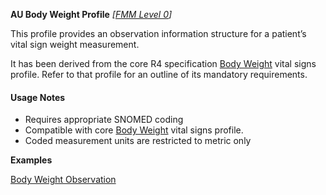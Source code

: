 **AU Body Weight Profile** *[[FMM Level 0](guidance.html)]*

This profile provides an observation information structure for a patient’s vital sign weight measurement.

It has been derived from the core R4 specification [Body Weight](http://hl7.org/fhir/StructureDefinition/bodyweight) vital signs profile. 
Refer to that profile for an outline of its mandatory requirements.


#### Usage Notes
* Requires appropriate SNOMED coding
* Compatible with core [Body Weight](http://hl7.org/fhir/StructureDefinition/bodyweight) vital signs profile.
* Coded measurement units are restricted to metric only

**Examples**

[Body Weight Observation](Observation-bodyweight-example0.html)